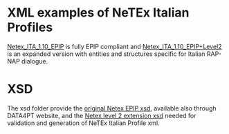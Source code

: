 
# XML examples of NeTEx Italian Profiles

[Netex_ITA_1.10_EPIP](https://github.com/5Tsrl/netex-italian-profile/blob/main/Examples/Netex_ITA_1.10_EPIP.xml) is fully EPIP compliant and [Netex_ITA_1.10_EPIP+Level2](https://github.com/5Tsrl/netex-italian-profile/blob/main/Examples/Netex_ITA_1.10_EPIP%2BLevel2.xml) is an expanded version with entities and structures specific for Italian RAP-NAP dialogue.

# XSD

The xsd folder provide the [original Netex EPIP xsd](https://github.com/5Tsrl/netex-italian-profile/blob/main/xsd/NeTEx_publication_EPIP.xsd), available also through DATA4PT website, and the [Netex level 2 extension xsd](https://github.com/5Tsrl/netex-italian-profile/blob/main/xsd/NeTEx_publication_Lev2.xsd) needed for validation and generation of NeTEx Italian Profile xml.
